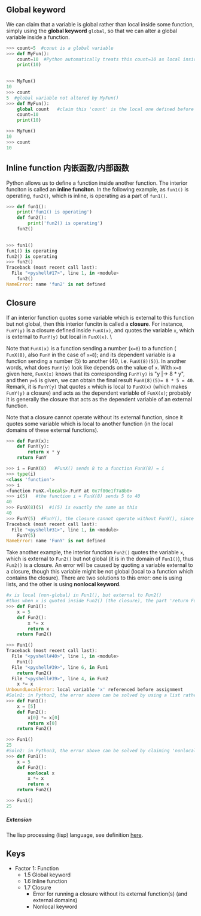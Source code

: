 ## Global keyword
We can claim that a variable is global rather than local inside some function, simply using the __global keyword__ `global`, so that we can alter a global variable inside a function.
```Python
>>> count=5  #conut is a global variable
>>> def MyFun():
	count=10  #Python automatically treats this count=10 as local inside Myfun()
	print(10)

	
>>> MyFun()
10
>>> count
5  #global variable not altered by MyFun()
>>> def MyFun():
	global count   #claim this 'count' is the local one defined before
	count=10
	print(10)

>>> MyFun()
10
>>> count
10
```

## Inline function 内嵌函数/内部函数
Python allows us to define a function inside another function. The interior funciton is called an __inline funciton__. In the following example, as `fun1()` is operating, `fun2()`, which is inline, is operating as a part of `fun1()`.
```Python
>>> def fun1():
	print('fun1() is operating')
	def fun2():
		print('fun2() is operating')
	fun2()

	
>>> fun1()
fun1() is operating
fun2() is operating
>>> fun2()
Traceback (most recent call last):
  File "<pyshell#17>", line 1, in <module>
    fun2()
NameError: name 'fun2' is not defined
```

## Closure
If an interior function quotes some variable which is external to this function but not global, then this interior funcitn is called a __closure__. For instance, `FunY(y)` is a closure defined inside `FunX(x)`, and quotes the variable `x`, which is external to `FunY(y)` but local in `FunX(x)`. \

Note that `FunX(x)` is a function sending a number (`x=8`)  to a function ( `FunX(8)`, also `FunY` in the case of `x=8`); and its dependent variable is a function sending a number (5) to another (40, i.e. `FunX(8)(5)`). In another words, what does `FunY(y)` look like depends on the value of `x`. With `x=8` given here, `FunX(x)` knows that its corresponding `FunY(y)` is "y |-> 8 * y", and then `y=5` is given, we can obtain the final result `FunX(8)(5)= 8 * 5 = 40`. Remark, it is `FunY(y)` that quotes `x` which is local to `FunX(x)` (which makes `FunY(y)` a closure) and acts as the dependent variable of `FunX(x)`; probably it is generally the closure that acts as the dependent variable of an external function.

Note that a closure cannot operate without its external function, since it quotes some variable which is local to another function (in the local domains of these external functions).
```Python
>>> def FunX(x):
	def FunY(y):
		return x * y
	return FunY

>>> i = FunX(8)   #FunX() sends 8 to a function FunX(8) = i
>>> type(i)
<class 'function'>
>>> i
<function FunX.<locals>.FunY at 0x7f80e1f7a8b0>
>>> i(5)   #the function i = FunX(8) sends 5 to 40
40
>>> FunX(8)(5)  #i(5) is exactly the same as this 
40
>>> FunY(5)  #FunY(), the closure cannot operate without FunX(), since x is local to FunX()
Traceback (most recent call last):
  File "<pyshell#31>", line 1, in <module>
    FunY(5)
NameError: name 'FunY' is not defined
```
Take another example, the interior function `Fun2()` quotes the variable `x`, which is external to `Fun2()` but not global (it is in the domain of `Fun1()`), thus `Fun2()` is a closure. An error will be caused by quoting a variable external to a closure, though this variable might be not global (local to a function which contains the closure). There are two solutions to this error: one is using lists, and the other is using __nonlocal keyword__.
```Python
#x is local (non-global) in Fun1(), but external to Fun2()
#thus when x is quoted inside Fun2() (the closure), the part 'return Fun2()' of Fun1() gives an error
>>> def Fun1():
	x = 5
	def Fun2():
		x *= x
		return x
	return Fun2()

>>> Fun1()
Traceback (most recent call last):
  File "<pyshell#40>", line 1, in <module>
    Fun1()
  File "<pyshell#39>", line 6, in Fun1
    return Fun2()
  File "<pyshell#39>", line 4, in Fun2
    x *= x
UnboundLocalError: local variable 'x' referenced before assignment
#Soln1: in Python2, the error above can be solved by using a list rather than a single number
>>> def Fun1():
	x = [5]
	def Fun2():
		x[0] *= x[0]
		return x[0]
	return Fun2()

>>> Fun1()
25
#Soln2: in Python3, the error above can be solved by claiming 'nonlocal' keyword
>>> def Fun1():
	x = 5
	def Fun2():
		nonlocal x
		x *= x
		return x
	return Fun2()

>>> Fun1()
25
```


##### Extension
The lisp processing (lisp) language, see definition [here](https://baike.baidu.com/item/lisp语言/2840299?fr=aladdin).
## Keys
- Factor 1: Function
  - 1.5 Global keyword
  - 1.6 Inline function
  - 1.7 Closure
    - Error for running a closure without its external function(s) (and external domains)
    - Nonlocal keyword
